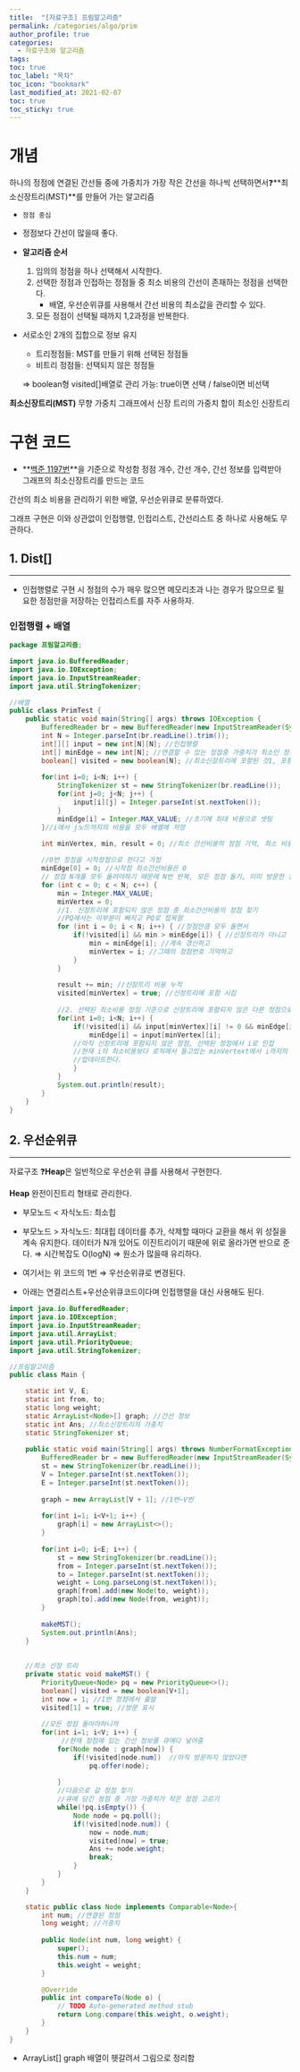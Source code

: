 ```yaml
---
title:  "[자료구조] 프림알고리즘"
permalink: /categories/algo/prim
author_profile: true
categories:
  - 자료구조와 알고리즘
tags:
toc: true
toc_label: "목차"
toc_icon: "bookmark"
last_modified_at: 2021-02-07
toc: true
toc_sticky: true
---
```


# 개념

하나의 정점에 연결된 간선들 중에 가중치가 가장 작은 간선을 하나씩 선택하면서❓**최소신장트리(MST)**를 만들어 가는 알고리즘
- `정점 중심`
- 정점보다 간선이 많을때 좋다.

- **알고리즘 순서**
    1. 임의의 정점을 하나 선택해서 시작한다.
    2. 선택한 정점과 인접하는 정점들 중 최소 비용의 간선이 존재하는 정점을 선택한다.
        - 배열, 우선순위큐를 사용해서 간선 비용의 최소값을 관리할 수 있다.
    3. 모든 정점이 선택될 때까지 1,2과정을 반복한다.
- 서로소인 2개의 집합으로 정보 유지
    - 트리정점들: MST를 만들기 위해 선택된 정점들
    - 비트리 정점들: 선택되지 않은 정점들

    ⇒ boolean형 visited[]배열로 관리 가능: true이면 선택 / false이면 비선택

**최소신장트리(MST)**
무향 가중치 그래프에서 신장 트리의 가중치 합이 최소인 신장트리

# 구현 코드

- **[백준 1197번](https://www.acmicpc.net/problem/1197)**을 기준으로 작성함
정점 개수, 간선 개수, 간선 정보를 입력받아 그래프의 최소신장트리를 만드는 코드

간선의 최소 비용을 관리하기 위한 배열, 우선순위큐로 분류하였다.

그래프 구현은 이와 상관없이 인접행렬, 인접리스트, 간선리스트 중 하나로 사용해도 무관하다.

## 1. Dist[]

---

- 인접행렬로 구현 시 정점의 수가 매우 많으면 메모리초과 나는 경우가 많으므로 필요한 정점만을 저장하는 인접리스트를 자주 사용하자.

### 인접행렬 + 배열

```java
package 프림알고리즘;

import java.io.BufferedReader;
import java.io.IOException;
import java.io.InputStreamReader;
import java.util.StringTokenizer;

//배열
public class PrimTest {
	public static void main(String[] args) throws IOException {
		BufferedReader br = new BufferedReader(new InputStreamReader(System.in));
		int N = Integer.parseInt(br.readLine().trim());
		int[][] input = new int[N][N]; //인접행렬
		int[] minEdge = new int[N]; //연결할 수 있는 정점중 가중치가 최소인 정점 계속 업데이트
		boolean[] visited = new boolean[N]; //최소신장트리에 포함된 것1, 포함되지 않은 것0 처리
		
		for(int i=0; i<N; i++) {
			StringTokenizer st = new StringTokenizer(br.readLine());
			for(int j=0; j<N; j++) {
				input[i][j] = Integer.parseInt(st.nextToken());
			}
			minEdge[i] = Integer.MAX_VALUE; //초기에 최대 비용으로 셋팅
		}//i에서 j노드까지의 비용을 모두 배열에 저장
		
		int minVertex, min, result = 0; //최소 간선비용의 정점 기억, 최소 비용, 최소비용 누적(답)

		//0번 정점을 시작정점으로 한다고 가정
		minEdge[0] = 0; //시작점 최소간선비용은 0
		// 정점 N개를 모두 돌려야하기 때문에 N번 반복, 모든 정점 돌기, 이미 방문한 정점으로 돌아가지x
		for (int c = 0; c < N; c++) {
			min = Integer.MAX_VALUE;
			minVertex = 0;
			//1. 신장트리에 포함되지 않은 정점 중 최소간선비용의 정점 찾기
			//PQ에서는 이부분이 빠지고 PQ로 접목함
			for (int i = 0; i < N; i++) { //정점만큼 모두 돌면서
				if(!visited[i] && min > minEdge[i]) { //신장트리가 아니고 자신의 간선의 비용이 최소인 놈을 찾아서
					min = minEdge[i]; //계속 갱신하고
					minVertex = i; //그때의 정점번호 기억하고
				}
			}
			
			result += min; //신장트리 비용 누적
			visited[minVertex] = true; //신장트리에 포함 시킴
			
			//2. 선택된 최소비용 정점 기준으로 신장트리에 포함되지 않은 다른 정점으로의 비용 계산하여 최소값 갱신
			for(int i=0; i<N; i++) {
				if(!visited[i] && input[minVertex][i] != 0 && minEdge[i] > input[minVertex][i]) {
					minEdge[i] = input[minVertex][i];
				//아직 신장트리에 포함되지 않은 정점, 선택된 정점에서 i로 인접
				//현재 i의 최소비용보다 로직에서 들고있는 minVertext에서 i까지의 비용이 더 적다면
				//업데이트한다.
				}
			}
			System.out.println(result);
		}
	}
}
```

## 2. 우선순위큐

---

자료구조 ❓**Heap**은 일반적으로 우선순위 큐를 사용해서 구현한다.

**Heap**
완전이진트리 형태로 관리한다.
- 부모노드 < 자식노드: 최소힙
- 부모노드 > 자식노드: 최대힙
데이터를 추가, 삭제할 때마다 교환을 해서 위 성질을 계속 유지한다. 
데이터가 N개 있어도 이진트리이기 때문에 위로 올라가면 반으로 준다.
⇒ 시간복잡도 O(logN) ⇒ 원소가 많을때 유리하다.

- 여기서는 위 코드의 1번 ⇒ 우선순위큐로 변경된다.
- 아래는 연결리스트+우선순위큐코드이다며 인접행렬을 대신 사용해도 된다.

```java
import java.io.BufferedReader;
import java.io.IOException;
import java.io.InputStreamReader;
import java.util.ArrayList;
import java.util.PriorityQueue;
import java.util.StringTokenizer;

//프림알고리즘
public class Main {

	static int V, E;
	static int from, to;
	static long weight;
	static ArrayList<Node>[] graph; //간선 정보
	static int Ans; //최소신장트리의 가중치
	static StringTokenizer st;
	
	public static void main(String[] args) throws NumberFormatException, IOException {
		BufferedReader br = new BufferedReader(new InputStreamReader(System.in));
		st = new StringTokenizer(br.readLine());
		V = Integer.parseInt(st.nextToken());
		E = Integer.parseInt(st.nextToken());
		
		graph = new ArrayList[V + 1]; //1번~V번
		
		for(int i=1; i<V+1; i++) {
			graph[i] = new ArrayList<>();
		}
		
		for(int i=0; i<E; i++) {
			st = new StringTokenizer(br.readLine());
			from = Integer.parseInt(st.nextToken());
			to = Integer.parseInt(st.nextToken());
			weight = Long.parseLong(st.nextToken());
			graph[from].add(new Node(to, weight));
			graph[to].add(new Node(from, weight));
		}
		
		makeMST();
		System.out.println(Ans);
	}
	
	
	//최소 신장 트리
	private static void makeMST() {
		PriorityQueue<Node> pq = new PriorityQueue<>();
		boolean[] visited = new boolean[V+1];
		int now = 1; //1번 정점에서 출발
		visited[1] = true; //방문 표시
		
		//모든 정점 돌아야하니까
		for(int i=1; i<V; i++) {
			 //현재 정점에 있는 간선 정보를 큐에다 넣어줌
			for(Node node : graph[now]) {
				if(!visited[node.num])  //아직 방문하지 않았다면
					pq.offer(node);
				
			}
			//다음으로 갈 정점 찾기
			//큐에 담긴 정점 중 가장 가중치가 작은 정점 고르기
			while(!pq.isEmpty()) {
				Node node = pq.poll();
				if(!visited[node.num]) {
					now = node.num;
					visited[now] = true;
					Ans += node.weight;
					break;
				}
			}
		}
	}

	static public class Node implements Comparable<Node>{
		int num; //연결된 정점
		long weight; //가중치
		
		public Node(int num, long weight) {
			super();
			this.num = num;
			this.weight = weight;
		}

		@Override
		public int compareTo(Node o) {
			// TODO Auto-generated method stub
			return Long.compare(this.weight, o.weight);
		}
	}
}
```  

- ArrayList<Node>[] graph 배열이 헷갈려서 그림으로 정리함  